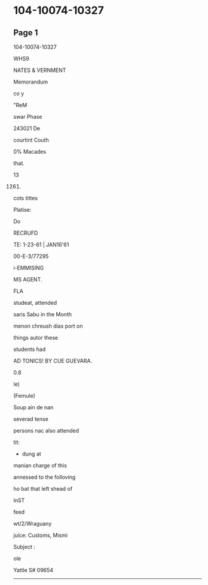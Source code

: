 # 104-10074-10327

## Page 1

104-10074-10327

WHS9

NATES & VERNMENT

Memorandum

co y

"ReM

swar Phase

243021 De

courtint Couth

0% Macades

that.

13

1261.

cots tittes

Platise:

Do

RECRUFD

TE: 1-23-61 | JAN16'61

00-E-3/77295

i-EMMISING

MS AGENT.

FLA

studeat, attended

saris Sabu in the Month

menon chreush dias port on

things autor these

students had

AD TONICS! BY CUE GUEVARA.

0.8

le)

(Femule)

Soup ain de nan

severad tense

persons nac also attended

tit:

- dung at

manian charge of this

annessed to the folloving

ho bat that left shead of

InST

feed

wt/2/Wraguany

juice: Customs, Mismi

Subject :

ole

Yattle S# 09654

---

